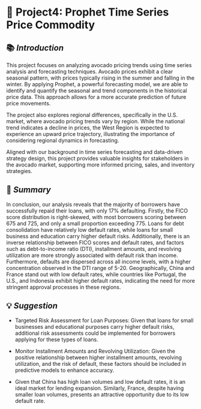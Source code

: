 # 📂 **Project4: Prophet Time Series Price Commodity**

## 📚 *Introduction*
This project focuses on analyzing avocado pricing trends using time series analysis and forecasting techniques. Avocado prices exhibit a clear seasonal pattern, with prices typically rising in the summer and falling in the winter. By applying Prophet, a powerful forecasting model, we are able to identify and quantify the seasonal and trend components in the historical price data. This approach allows for a more accurate prediction of future price movements.

The project also explores regional differences, specifically in the U.S. market, where avocado pricing trends vary by region. While the national trend indicates a decline in prices, the West Region is expected to experience an upward price trajectory, illustrating the importance of considering regional dynamics in forecasting.

Aligned with our background in time series forecasting and data-driven strategy design, this project provides valuable insights for stakeholders in the avocado market, supporting more informed pricing, sales, and inventory strategies.

## 📝 *Summary* 
In conclusion, our analysis reveals that the majority of borrowers have successfully repaid their loans, with only 17% defaulting. Firstly, the FICO score distribution is right-skewed, with most borrowers scoring between 675 and 725, and only a small proportion exceeding 775. Loans for debt consolidation have relatively low default rates, while loans for small business and education carry higher default risks. Additionally, there is an inverse relationship between FICO scores and default rates, and factors such as debt-to-income ratio (DTI), installment amounts, and revolving utilization are more strongly associated with default risk than income. Furthermore, defaults are dispersed across all income levels, with a higher concentration observed in the DTI range of 5-20. Geographically, China and France stand out with low default rates, while countries like Portugal, the U.S., and Indonesia exhibit higher default rates, indicating the need for more stringent approval processes in these regions.

## 💡 *Suggestion*
* Targeted Risk Assessment for Loan Purposes: Given that loans for small businesses and educational purposes carry higher default risks, additional risk assessments could be implemented for borrowers applying for these types of loans.

* Monitor Installment Amounts and Revolving Utilization: Given the positive relationship between higher installment amounts, revolving utilization, and the risk of default, these factors should be included in predictive models to enhance accuracy.

* Given that China has high loan volumes and low default rates, it is an ideal market for lending expansion. Similarly, France, despite having smaller loan volumes, presents an attractive opportunity due to its low default rate.

